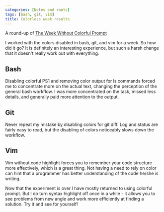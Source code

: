 ```yaml
---
categories: [Notes and rants]
tags: [bash, git, vim]
title: Colorless week results
---
```


A round-up of [The Week Without Colorful Prompt](http://www.rosipov.com/blog/a-week-without-colorful-prompt/)

I worked with the colors disabled in bash, git, and vim for a week. So how did it go? It is definitely an interesting experience, but such a harsh change that it doesn't really work out with everything.

## Bash

Disabling colorful PS1 and removing color output for ls commands forced me to concentrate more on the actual text, changing the perception of the general bash workflow. I was more concentrated on the task, missed less details, and generally paid more attention to the output.

## Git

Never repeat my mistake by disabling colors for git diff. Log and status are fairly easy to read, but the disabling of colors noticeably slows down the workflow.

## Vim

Vim without code highlight forces you to remember your code structure more effectively, which is a great thing. Not having a need to rely on color can hint that a programmer has better understanding of the code he/she is writing.

Now that the experiment is over I have mostly returned to using colorful prompt. But I do turn syntax highlight off once in a while - it allows you to see problems from new angle and work more efficiently at finding a solution. Try it and see for yourself!
